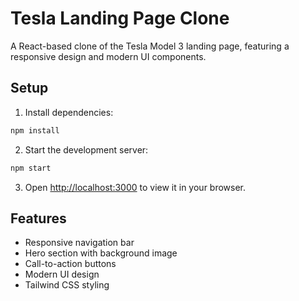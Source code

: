 # Tesla Landing Page Clone

A React-based clone of the Tesla Model 3 landing page, featuring a responsive design and modern UI components.

## Setup

1. Install dependencies:
```bash
npm install
```

2. Start the development server:
```bash
npm start
```

3. Open [http://localhost:3000](http://localhost:3000) to view it in your browser.

## Features

- Responsive navigation bar
- Hero section with background image
- Call-to-action buttons
- Modern UI design
- Tailwind CSS styling 